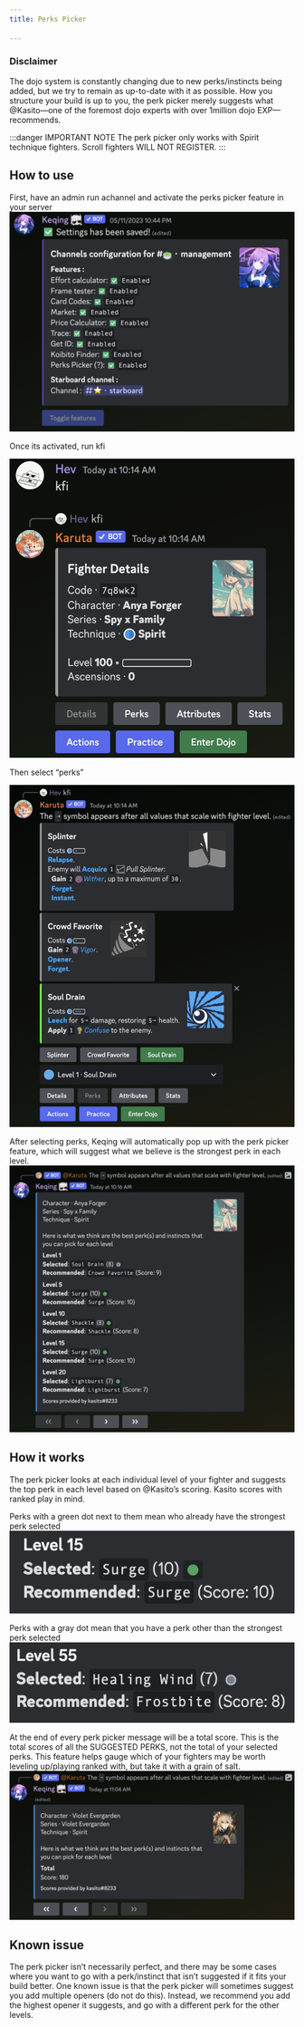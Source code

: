 ```yaml
---
title: Perks Picker

---
```


### Disclaimer
>
The dojo system is constantly changing due to new perks/instincts being added, but we try to remain as up-to-date with it as possible. How you structure your build is up to you, the perk picker merely suggests what <span class="mention">@Kasito</span>—one of the foremost dojo experts with over 1million dojo EXP—recommends.

:::danger IMPORTANT NOTE
The perk picker only works with Spirit technique fighters. Scroll fighters WILL NOT REGISTER.
:::

## How to use
First, have an admin run achannel and activate the perks picker feature in your server
![](/img/features/perks1.png)

Once its activated, run kfi

![](/img/features/perks2.png)

Then select “perks”

![](/img/features/perks3.png)

After selecting perks, Keqing will automatically pop up with the perk picker feature, which will suggest what we believe is the strongest perk in each level.
![](/img/features/perks4.png)


## How it works
The perk picker looks at each individual level of your fighter and suggests the top perk in each level based on <span class="mention">@Kasito</span>’s scoring. Kasito scores with ranked play in mind.

Perks with a green dot next to them mean who already have the strongest perk selected
![](/img/features/perks5.png)

Perks with a gray dot mean that you have a perk other than the strongest perk selected
![](/img/features/perks6.png)

At the end of every perk picker message will be a total score. This is the total scores of all the SUGGESTED PERKS, not the total of your selected perks. This feature helps gauge which of your fighters may be worth leveling up/playing ranked with, but take it with a grain of salt.
![](/img/features/perks7.png)

## Known issue
The perk picker isn’t necessarily perfect, and there may be some cases where you want to go with a perk/instinct that isn’t suggested if it fits your build better. One known issue is that the perk picker will sometimes suggest you add multiple openers (do not do this). Instead, we recommend you add the highest opener it suggests, and go with a different perk for the other levels.
